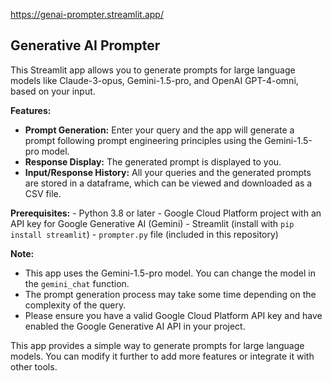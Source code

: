 https://genai-prompter.streamlit.app/

## Generative AI Prompter

This Streamlit app allows you to generate prompts for large language models like Claude-3-opus, Gemini-1.5-pro, and OpenAI GPT-4-omni, based on your input.

**Features:**

- **Prompt Generation:** Enter your query and the app will generate a prompt following prompt engineering principles using the Gemini-1.5-pro model.
- **Response Display:** The generated prompt is displayed to you.
- **Input/Response History:** All your queries and the generated prompts are stored in a dataframe, which can be viewed and downloaded as a CSV file.


**Prerequisites:**
    - Python 3.8 or later
    - Google Cloud Platform project with an API key for Google Generative AI (Gemini)
    - Streamlit (install with `pip install streamlit`)
    - `prompter.py` file (included in this repository)

**Note:**

- This app uses the Gemini-1.5-pro model. You can change the model in the `gemini_chat` function.
- The prompt generation process may take some time depending on the complexity of the query.
- Please ensure you have a valid Google Cloud Platform API key and have enabled the Google Generative AI API in your project.

This app provides a simple way to generate prompts for large language models. You can modify it further to add more features or integrate it with other tools.
